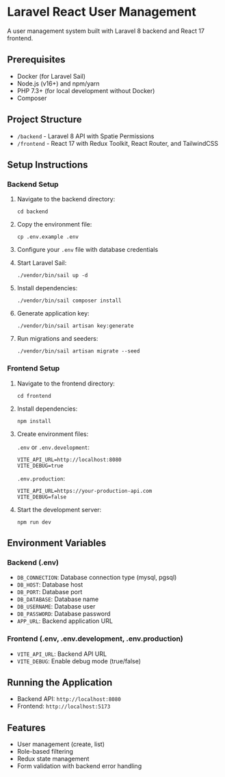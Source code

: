 # Laravel React User Management

A user management system built with Laravel 8 backend and React 17 frontend.

## Prerequisites

- Docker (for Laravel Sail)
- Node.js (v16+) and npm/yarn
- PHP 7.3+ (for local development without Docker)
- Composer

## Project Structure

- `/backend` - Laravel 8 API with Spatie Permissions
- `/frontend` - React 17 with Redux Toolkit, React Router, and TailwindCSS

## Setup Instructions

### Backend Setup

1. Navigate to the backend directory:
   ```
   cd backend
   ```

2. Copy the environment file:
   ```
   cp .env.example .env
   ```

3. Configure your `.env` file with database credentials

4. Start Laravel Sail:
   ```
   ./vendor/bin/sail up -d
   ```

5. Install dependencies:
   ```
   ./vendor/bin/sail composer install
   ```

6. Generate application key:
   ```
   ./vendor/bin/sail artisan key:generate
   ```

7. Run migrations and seeders:
   ```
   ./vendor/bin/sail artisan migrate --seed
   ```

### Frontend Setup

1. Navigate to the frontend directory:
   ```
   cd frontend
   ```

2. Install dependencies:
   ```
   npm install
   ```

3. Create environment files:

   `.env` or `.env.development`:
   ```
   VITE_API_URL=http://localhost:8080
   VITE_DEBUG=true
   ```

   `.env.production`:
   ```
   VITE_API_URL=https://your-production-api.com
   VITE_DEBUG=false
   ```

4. Start the development server:
   ```
   npm run dev
   ```

## Environment Variables

### Backend (.env)

- `DB_CONNECTION`: Database connection type (mysql, pgsql)
- `DB_HOST`: Database host
- `DB_PORT`: Database port
- `DB_DATABASE`: Database name
- `DB_USERNAME`: Database user
- `DB_PASSWORD`: Database password
- `APP_URL`: Backend application URL

### Frontend (.env, .env.development, .env.production)

- `VITE_API_URL`: Backend API URL
- `VITE_DEBUG`: Enable debug mode (true/false)

## Running the Application

- Backend API: `http://localhost:8080`
- Frontend: `http://localhost:5173`

## Features

- User management (create, list)
- Role-based filtering
- Redux state management
- Form validation with backend error handling
